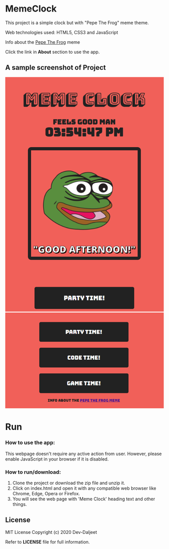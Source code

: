 # MemeClock
This project is a simple clock but with "Pepe The Frog" meme theme.

Web technologies used: HTML5, CSS3 and JavaScript

Info about the [Pepe The Frog](https://knowyourmeme.com/memes/pepe-the-frog) meme

Click the link in **About** section to use the app.

## A sample screenshot of Project
![Screesshot of GUI1](https://github.com/Dev-Daljeet/Screenshots/blob/master/MemeClock/GUI1.PNG?raw=true)
![Screesshot of GUI2](https://github.com/Dev-Daljeet/Screenshots/blob/master/MemeClock/GUI2.PNG?raw=true)

# Run

### How to use the app:

This webpage doesn't require any active action from user. However, please enable JavaScript in your browser if it is disabled.

### How to run/download:

1. Clone the project or download the zip file and unzip it.
2. Click on index.html and open it with any compatible web browser like Chrome, Edge, Opera or Firefox.
3. You will see the web page with 'Meme Clock' heading text and other things.

## License
MIT License
Copyright (c) 2020 Dev-Daljeet

Refer to **LICENSE** file for full information.